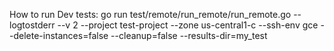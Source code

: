 How to run Dev tests:
go run test/remote/run_remote/run_remote.go --logtostderr --v 2 --project test-project --zone us-central1-c --ssh-env gce --delete-instances=false --cleanup=false --results-dir=my_test